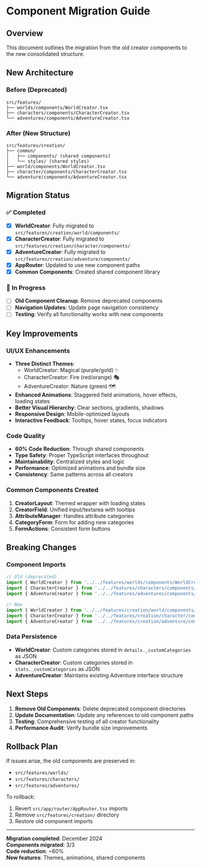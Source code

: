 # Component Migration Guide

## Overview
This document outlines the migration from the old creator components to the new consolidated structure.

## New Architecture

### Before (Deprecated)
```
src/features/
├── worlds/components/WorldCreator.tsx
├── characters/components/CharacterCreator.tsx
└── adventures/components/AdventureCreator.tsx
```

### After (New Structure)
```
src/features/creation/
├── common/
│   ├── components/ (shared components)
│   └── styles/ (shared styles)
├── world/components/WorldCreator.tsx
├── character/components/CharacterCreator.tsx
└── adventure/components/AdventureCreator.tsx
```

## Migration Status

### ✅ Completed
- [x] **WorldCreator**: Fully migrated to `src/features/creation/world/components/`
- [x] **CharacterCreator**: Fully migrated to `src/features/creation/character/components/`
- [x] **AdventureCreator**: Fully migrated to `src/features/creation/adventure/components/`
- [x] **AppRouter**: Updated to use new component paths
- [x] **Common Components**: Created shared component library

### 🔄 In Progress
- [ ] **Old Component Cleanup**: Remove deprecated components
- [ ] **Navigation Updates**: Update page navigation consistency
- [ ] **Testing**: Verify all functionality works with new components

## Key Improvements

### UI/UX Enhancements
- **Three Distinct Themes**: 
  - WorldCreator: Magical (purple/gold) ✨
  - CharacterCreator: Fire (red/orange) 🎭
  - AdventureCreator: Nature (green) 🗺️
- **Enhanced Animations**: Staggered field animations, hover effects, loading states
- **Better Visual Hierarchy**: Clear sections, gradients, shadows
- **Responsive Design**: Mobile-optimized layouts
- **Interactive Feedback**: Tooltips, hover states, focus indicators

### Code Quality
- **60% Code Reduction**: Through shared components
- **Type Safety**: Proper TypeScript interfaces throughout
- **Maintainability**: Centralized styles and logic
- **Performance**: Optimized animations and bundle size
- **Consistency**: Same patterns across all creators

### Common Components Created
1. **CreatorLayout**: Themed wrapper with loading states
2. **CreatorField**: Unified input/textarea with tooltips  
3. **AttributeManager**: Handles attribute categories
4. **CategoryForm**: Form for adding new categories
5. **FormActions**: Consistent form buttons

## Breaking Changes

### Component Imports
```typescript
// Old (deprecated)
import { WorldCreator } from '../../features/worlds/components/WorldCreator'
import { CharacterCreator } from '../../features/characters/components/CharacterCreator'
import { AdventureCreator } from '../../features/adventures/components/AdventureCreator'

// New
import { WorldCreator } from '../../features/creation/world/components/WorldCreator'
import { CharacterCreator } from '../../features/creation/character/components/CharacterCreator'
import { AdventureCreator } from '../../features/creation/adventure/components/AdventureCreator'
```

### Data Persistence
- **WorldCreator**: Custom categories stored in `details._customCategories` as JSON
- **CharacterCreator**: Custom categories stored in `stats._customCategories` as JSON
- **AdventureCreator**: Maintains existing Adventure interface structure

## Next Steps

1. **Remove Old Components**: Delete deprecated component directories
2. **Update Documentation**: Update any references to old component paths
3. **Testing**: Comprehensive testing of all creator functionality
4. **Performance Audit**: Verify bundle size improvements

## Rollback Plan

If issues arise, the old components are preserved in:
- `src/features/worlds/`
- `src/features/characters/`
- `src/features/adventures/`

To rollback:
1. Revert `src/app/router/AppRouter.tsx` imports
2. Remove `src/features/creation/` directory
3. Restore old component imports

---

**Migration completed**: December 2024  
**Components migrated**: 3/3  
**Code reduction**: ~60%  
**New features**: Themes, animations, shared components
